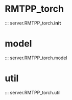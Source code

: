# RMTPP_torch
::: server.RMTPP_torch.__init__


# model 
::: server.RMTPP_torch.model


# util
::: server.RMTPP_torch.util


